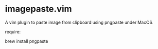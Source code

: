 # imagepaste.vim

A vim plugin to paste image from clipboard using pngpaste under MacOS.

require:

brew install pngpaste

